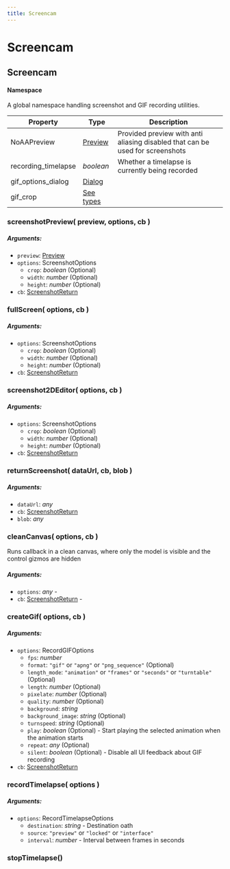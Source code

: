 ```yaml
---
title: Screencam
---
```


# Screencam
## Screencam
#### Namespace

A global namespace handling screenshot and GIF recording utilities.

| Property | Type | Description |
| -------- | ---- | ----------- |
| NoAAPreview | [Preview](preview#preview-1) | Provided preview with anti aliasing disabled that can be used for screenshots |
| recording_timelapse | *boolean* | Whether a timelapse is currently being recorded |
| gif_options_dialog | [Dialog](dialog#dialog-1) |  |
| gif_crop | [See types](https://github.com/JannisX11/blockbench-types/blob/95ce15c/types/screencam.d.ts#L44) |  |

### screenshotPreview( preview, options, cb )
##### Arguments:
* `preview`: [Preview](preview#preview-1)
* `options`: ScreenshotOptions
	* `crop`: *boolean* (Optional)
	* `width`: *number* (Optional)
	* `height`: *number* (Optional)
* `cb`: [ScreenshotReturn](https://github.com/JannisX11/blockbench-types/blob/95ce15c/types/screencam.d.ts#L29)


### fullScreen( options, cb )
##### Arguments:
* `options`: ScreenshotOptions
	* `crop`: *boolean* (Optional)
	* `width`: *number* (Optional)
	* `height`: *number* (Optional)
* `cb`: [ScreenshotReturn](https://github.com/JannisX11/blockbench-types/blob/95ce15c/types/screencam.d.ts#L29)


### screenshot2DEditor( options, cb )
##### Arguments:
* `options`: ScreenshotOptions
	* `crop`: *boolean* (Optional)
	* `width`: *number* (Optional)
	* `height`: *number* (Optional)
* `cb`: [ScreenshotReturn](https://github.com/JannisX11/blockbench-types/blob/95ce15c/types/screencam.d.ts#L29)


### returnScreenshot( dataUrl, cb, blob )
##### Arguments:
* `dataUrl`: *any*
* `cb`: [ScreenshotReturn](https://github.com/JannisX11/blockbench-types/blob/95ce15c/types/screencam.d.ts#L29)
* `blob`: *any*


### cleanCanvas( options, cb )
Runs callback in a clean canvas, where only the model is visible and the control gizmos are hidden

##### Arguments:
* `options`: *any* -
* `cb`: [ScreenshotReturn](https://github.com/JannisX11/blockbench-types/blob/95ce15c/types/screencam.d.ts#L29) -


### createGif( options, cb )
##### Arguments:
* `options`: RecordGIFOptions
	* `fps`: *number*
	* `format`: `"gif"` or `"apng"` or `"png_sequence"` (Optional)
	* `length_mode`: `"animation"` or `"frames"` or `"seconds"` or `"turntable"` (Optional)
	* `length`: *number* (Optional)
	* `pixelate`: *number* (Optional)
	* `quality`: *number* (Optional)
	* `background`: *string*
	* `background_image`: *string* (Optional)
	* `turnspeed`: *string* (Optional)
	* `play`: *boolean* (Optional) - Start playing the selected animation when the animation starts
	* `repeat`: *any* (Optional)
	* `silent`: *boolean* (Optional) - Disable all UI feedback about GIF recording
* `cb`: [ScreenshotReturn](https://github.com/JannisX11/blockbench-types/blob/95ce15c/types/screencam.d.ts#L29)


### recordTimelapse( options )
##### Arguments:
* `options`: RecordTimelapseOptions
	* `destination`: *string* - Destination oath
	* `source`: `"preview"` or `"locked"` or `"interface"`
	* `interval`: *number* - Interval between frames in seconds


### stopTimelapse()


